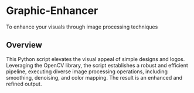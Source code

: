 # Graphic-Enhancer
To enhance your visuals through image processing techniques

## Overview

This Python script elevates the visual appeal of simple designs and logos. Leveraging the OpenCV library, the script establishes a robust and efficient pipeline, executing diverse image processing operations, including smoothing, denoising, and color mapping. The result is an enhanced and refined output.
